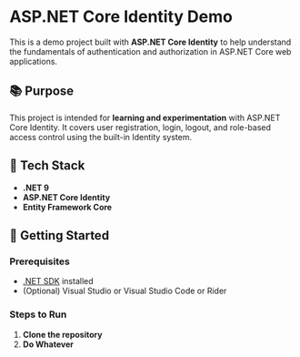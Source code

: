 # ASP.NET Core Identity Demo

This is a demo project built with **ASP.NET Core Identity** to help understand the fundamentals of authentication and authorization in ASP.NET Core web applications.

## 📚 Purpose

This project is intended for **learning and experimentation** with ASP.NET Core Identity. It covers user registration, login, logout, and role-based access control using the built-in Identity system.

## 🧰 Tech Stack

- **.NET 9**
- **ASP.NET Core Identity**
- **Entity Framework Core**

## 🚀 Getting Started

### Prerequisites

- [.NET SDK](https://dotnet.microsoft.com/download) installed
- (Optional) Visual Studio or Visual Studio Code or Rider

### Steps to Run

1. **Clone the repository**
2. **Do Whatever**